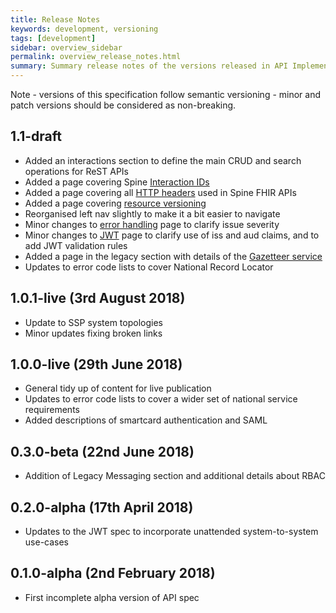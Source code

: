 ```yaml
---
title: Release Notes
keywords: development, versioning
tags: [development]
sidebar: overview_sidebar
permalink: overview_release_notes.html
summary: Summary release notes of the versions released in API Implementation Guide
---
```


Note - versions of this specification follow semantic versioning - minor and patch versions should be considered as non-breaking.

## 1.1-draft ##

- Added an interactions section to define the main CRUD and search operations for ReST APIs
- Added a page covering Spine [Interaction IDs](security_interaction_ids.html)
- Added a page covering all [HTTP headers](resources_headers.html) used in Spine FHIR APIs
- Added a page covering [resource versioning](resources_versioning.html)
- Reorganised left nav slightly to make it a bit easier to navigate
- Minor changes to [error handling](resources_error_handling.html) page to clarify issue severity
- Minor changes to [JWT](security_jwt.html) page to clarify use of iss and aud claims, and to add JWT validation rules
- Added a page in the legacy section with details of the [Gazetteer service](legacy_gazetteer.html)
- Updates to error code lists to cover National Record Locator

## 1.0.1-live (3rd August 2018) ##

- Update to SSP system topologies
- Minor updates fixing broken links 

## 1.0.0-live (29th June 2018) ##

- General tidy up of content for live publication
- Updates to error code lists to cover a wider set of national service requirements
- Added descriptions of smartcard authentication and SAML

## 0.3.0-beta (22nd June 2018) ##

- Addition of Legacy Messaging section and additional details about RBAC

## 0.2.0-alpha (17th April 2018) ##

- Updates to the JWT spec to incorporate unattended system-to-system use-cases

## 0.1.0-alpha (2nd February 2018) ##

- First incomplete alpha version of API spec

